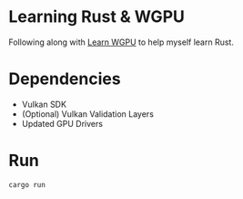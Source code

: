 # Learning Rust & WGPU
Following along with [Learn WGPU](https://sotrh.github.io/learn-wgpu/) to help myself learn Rust.

# Dependencies
- Vulkan SDK
- (Optional) Vulkan Validation Layers
- Updated GPU Drivers

# Run
`cargo run`
